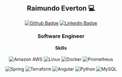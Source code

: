 <center>

## Raimundo Everton 💻

[![Github Badge](https://img.shields.io/badge/GitHub-100000?style=for-the-badge&logo=github&logoColor=white)](https://github.com/evertonvieira)
[![Linkedin Badge](https://img.shields.io/badge/LinkedIn-0077B5?style=for-the-badge&logo=linkedin&logoColor=white)](https://www.linkedin.com/in/raimundoeverton/)

### Software Engineer

#### Skills

![Amazon AWS](https://img.shields.io/badge/Amazon_AWS-232F3E?style=for-the-badge&logo=amazon-aws&logoColor=white)
![Linux](https://img.shields.io/badge/Linux-E34F26?style=for-the-badge&logo=linux&logoColor=black)
![Docker](https://img.shields.io/badge/Docker-2496ED?style=for-the-badge&logo=docker&logoColor=white)
![Prometheus](https://img.shields.io/badge/Prometheus-E6522C?style=for-the-badge&logo=prometheus&logoColor=white)

![Spring](https://img.shields.io/badge/Spring-6DB33F?style=for-the-badge&logo=spring&logoColor=white)
![Terraform](https://img.shields.io/badge/Terraform-7B42BC?style=for-the-badge&logo=terraform&logoColor=white)
![Angular](https://img.shields.io/badge/Angular-DD0031?style=for-the-badge&logo=angular&logoColor=white)
![Python](https://img.shields.io/badge/Python-3776AB?style=for-the-badge&logo=python&logoColor=white)
![MySQL](https://img.shields.io/badge/MySQL-00000F?style=for-the-badge&logo=mysql&logoColor=white)

</center>